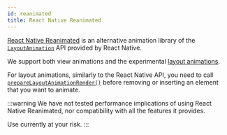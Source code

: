 ```yaml
---
id: reanimated
title: React Native Reanimated
---
```


[React Native Reanimated](https://www.reanimated2.com/) is an alternative animation library of the [`LayoutAnimation`](https://reactnative.dev/docs/layoutanimation) API provided by React Native.

We support both view animations and the experimental [layout animations](https://docs.swmansion.com/react-native-reanimated/docs/fundamentals/layout_animations/).

For layout animations, similarly to the React Native API, you need to call [`prepareLayoutAnimationRender()`](/usage#prepareforlayoutanimationrender) before removing or inserting an element that you want to animate.

:::warning
We have not tested performance implications of using React Native Reanimated, nor compatibility with all the features it provides.

Use currently at your risk.
:::
